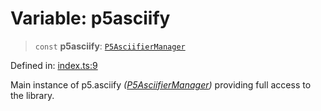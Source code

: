 # Variable: p5asciify

> `const` **p5asciify**: [`P5AsciifierManager`](../classes/P5AsciifierManager.md)

Defined in: [index.ts:9](https://github.com/humanbydefinition/p5.asciify/blob/c7dfbaf322110929b3c99bca1a913d14c8c507da/src/lib/index.ts#L9)

Main instance of p5.asciify _([P5AsciifierManager](../classes/P5AsciifierManager.md))_ providing full access to the library.
